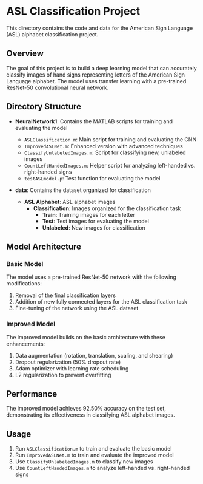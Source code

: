 # ASL Classification Project

This directory contains the code and data for the American Sign Language (ASL) alphabet classification project.

## Overview

The goal of this project is to build a deep learning model that can accurately classify images of hand signs representing letters of the American Sign Language alphabet. The model uses transfer learning with a pre-trained ResNet-50 convolutional neural network.

## Directory Structure

- **NeuralNetwork1**: Contains the MATLAB scripts for training and evaluating the model
  - `ASLClassification.m`: Main script for training and evaluating the CNN
  - `ImprovedASLNet.m`: Enhanced version with advanced techniques
  - `ClassifyUnlabeledImages.m`: Script for classifying new, unlabeled images
  - `CountLeftHandedImages.m`: Helper script for analyzing left-handed vs. right-handed signs
  - `testASLmodel.p`: Test function for evaluating the model

- **data**: Contains the dataset organized for classification
  - **ASL Alphabet**: ASL alphabet images
    - **Classification**: Images organized for the classification task
      - **Train**: Training images for each letter
      - **Test**: Test images for evaluating the model
      - **Unlabeled**: New images for classification

## Model Architecture

### Basic Model
The model uses a pre-trained ResNet-50 network with the following modifications:
1. Removal of the final classification layers
2. Addition of new fully connected layers for the ASL classification task
3. Fine-tuning of the network using the ASL dataset

### Improved Model
The improved model builds on the basic architecture with these enhancements:
1. Data augmentation (rotation, translation, scaling, and shearing)
2. Dropout regularization (50% dropout rate)
3. Adam optimizer with learning rate scheduling
4. L2 regularization to prevent overfitting

## Performance

The improved model achieves 92.50% accuracy on the test set, demonstrating its effectiveness in classifying ASL alphabet images.

## Usage

1. Run `ASLClassification.m` to train and evaluate the basic model
2. Run `ImprovedASLNet.m` to train and evaluate the improved model
3. Use `ClassifyUnlabeledImages.m` to classify new images
4. Use `CountLeftHandedImages.m` to analyze left-handed vs. right-handed signs
